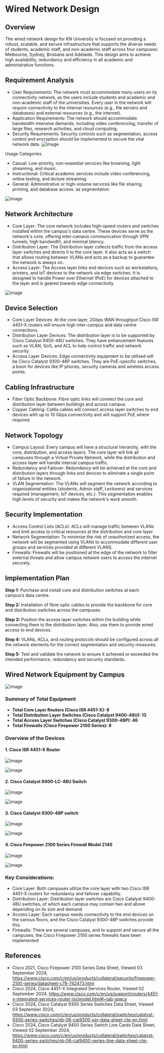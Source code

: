# Wired Network Design

## Overview
The wired network design for KN University is focused on providing a robust, scalable, and secure infrastructure that supports the diverse needs of students, academic staff, and non-academic staff across four campuses: Melbourne, Sydney, Brisbane and Adelaide. This design aims to achieve high availability, redundancy and efficiency in all academic and administrative functions.

## Requirement Analysis
-	User Requirements: 
The network must accommodate many users on its connectivity network, as the users include students and academic and non-academic staff of the universities. Every user in the network will require connectivity to the internal resources (e.g., file servers and databases) and external resources (e.g., the internet).
-	Application Requirements: 
The network should accommodate bandwidth-intensive demands, including video conferencing, transfer of large files, research activities, and cloud computing.
-	Security Requirements: 
Security controls such as segmentation, access control and encryption should be implemented to secure the vital network data.
![image](https://github.com/user-attachments/assets/d8c07e1c-fb08-4839-ad6a-9bbac2597859)

Usage Categories. 
-	Casual: Low-priority, non-essential services like browsing, light streaming, and music.
-	Instructional: Critical academic services include video conferencing, online testing, and lecture streaming.
-	General: Administrative or high-volume services like file sharing, printing, and database access. as segmentation

![image](https://github.com/user-attachments/assets/87d692b0-7db2-482a-ab5a-dcbdccfd6800)


## Network Architecture
- Core Layer: 
The core network includes high-speed routers and switches installed within the campus's data centre. These devices serve as the network's core, offering inter-campus communication through VPN tunnels, high bandwidth, and minimal latency.
-	Distribution Layer: 
The Distribution layer collects traffic from the access layer switches and directs it to the core layer. It also acts as a switch that allows routing between VLANs and acts as a backup to guarantee the network is always on.
-	Access Layer: 
The Access layer links end devices such as workstations, printers, and IoT devices to the network via edge switches. It is designed to handle Power over Ethernet (PoE) for devices attached to the layer and is geared towards edge connectivity.

![image](https://github.com/user-attachments/assets/5abcf49f-d1b6-43db-945f-6a13f4caf361)


## Device Selection
-	Core Layer Devices: 
At the core layer, 2Gbps WAN throughput Cisco ISR 4451-X routers will ensure high inter-campus and data centre connections.
-	Distribution Layer Devices: 
The distribution layer is to be supported by Cisco Catalyst 9400-48U switches. They have enhancement features such as VLAN, QoS, and ACL to help control traffic and network security.
-	Access Layer Devices: 
Edge connectivity equipment to be utilised will be Cisco Catalyst 9300-48P switches. They are PoE-specific switches, a boon for devices like IP phones, security cameras and wireless access points.


## Cabling Infrastructure
-	Fiber Optic Backbone: 
Fibre optic links will connect the core and distribution layer between buildings and across campus.
-	Copper Cabling: 
Cat6a cables will connect access layer switches to end devices with up to 10 Gbps connectivity and will support PoE where required.

## Network Topology
-	Campus Layout: 
Every campus will have a structural hierarchy, with the core, distribution, and access layers. The core layer will link all campuses through a Virtual Private Network, while the distribution and access layer will handle internal campus traffic.
-	Redundancy and Failover: 
Redundancy will be achieved at the core and distribution layers through links and devices to eliminate a single point of failure in the network.
-	VLAN Segmentation: 
The VLANs will segment the network according to organisational entities (students, Admin staff, Lecturers) and services required (management, IoT devices, etc.). This segmentation enables high levels of security and makes the network's work smooth.

## Security Implementation
-	Access Control Lists (ACLs): 
ACLs will manage traffic between VLANs and limit access to critical resources at the distribution and core layer.
-	Network Segmentation: 
To minimize the risk of unauthorized access, the network will be segmented using VLANs to accommodate different user groups and services provided at different VLANS.
-	Firewalls: 
Firewalls will be positioned at the edge of the network to filter external threats and allow campus network users to access the internet securely.

## Implementation Plan
**Step 1:** Purchase and install core and distribution switches at each campus’s data centre.

**Step 2:** Installation of fibre optic cables to provide the backbone for core and distribution switches across the campuses.

**Step 3:** Position the access layer switches within the building while connecting them to the distribution layer. Also, use them to provide wired access to end devices.

**Step 4:** VLANs, ACLs, and routing protocols should be configured across all the network elements for the correct segmentation and security measures.

**Step 5:** Test and validate the network to ensure it achieved or exceeded the intended performance, redundancy and security standards.

## Wired Network Equipment by Campus 

![image](https://github.com/user-attachments/assets/e067b3f0-1f85-4935-b82c-757dd1ce3318)


### Summary of Total Equipment
-	**Total Core Layer Routers (Cisco ISR 4451-X): 8**
-	**Total Distribution Layer Switches (Cisco Catalyst 9400-48U): 13**
-	**Total Access Layer Switches (Cisco Catalyst 9300-48P): 46**
-	**Total Firewalls (Cisco Firepower 2100 Series): 8**

### Overview of the Devices
#### 1.	Cisco ISR 4451-X Router 
![image](https://github.com/user-attachments/assets/0a49f249-84b2-4c98-9116-4a1cf42937fd)

![image](https://github.com/user-attachments/assets/63bc3693-00ce-42d8-8727-b5009a5ef5fb)

#### 2.	Cisco Catalyst 9400-LC-48U Switch
![image](https://github.com/user-attachments/assets/02223db6-47e7-49ef-9ce0-2dc820e96f33)

![image](https://github.com/user-attachments/assets/08e1d5f8-f445-4238-a400-276088cb4280)

#### 3.	Cisco Catalyst 9300-48P switch
![image](https://github.com/user-attachments/assets/ea6c00ec-4db1-480c-a93a-16c66e919ffa)

![image](https://github.com/user-attachments/assets/e15c9200-57cc-4978-9764-5b5c10c249e1)

#### 4.	Cisco Firepower 2100 Series Firewall Model 2140
![image](https://github.com/user-attachments/assets/1a570867-b243-4ddb-bfcf-68950d4f39c8)

![image](https://github.com/user-attachments/assets/0b57dd0c-707e-4f87-9a9c-3b6bb3ef3adc)


### Key Considerations:
-	Core Layer: Both campuses utilize the core layer with two Cisco ISR 4451-X routers for redundancy and failover capability.
-	Distribution Layer: Distribution layer switches are Cisco Catalyst 9400-48U switches, of which each campus may contain two and above depending on its size and demand.
-	Access Layer: Each campus needs connectivity to the end devices on the various floors, and the Cisco Catalyst 9300-48P switches provide this.
-	Firewalls: There are several campuses, and to support and secure all the campuses, the Cisco Firepower 2100 series firewalls have been implemented


## References

- Cisco 2021, Cisco Firepower 2100 Series Data Sheet, Viewed  03 September 2024, https://www.cisco.com/c/en/us/products/collateral/security/firepower-2100-series/datasheet-c78-742473.html
- Cisco 2024, Cisco 4451-X Integrated Services Router, Viewed 02 September 2024, https://www.cisco.com/c/en/us/support/routers/4451-x-integrated-services-router-isr/model.html#~tab-specs
- Cisco 2024, Cisco Catalyst 9300 Series Switches Data Sheet, Viewed 03 September 2024, https://www.cisco.com/c/en/us/products/collateral/switches/catalyst-9300-series-switches/nb-06-cat9300-ser-data-sheet-cte-en.html
- Cisco 2024, Cisco Catalyst 9400 Series Switch Line Cards Data Sheet, Viewed 02 September 2024, https://www.cisco.com/c/en/us/products/collateral/switches/catalyst-9400-series-switches/nb-06-cat9400-series-line-data-sheet-cte-en.html





